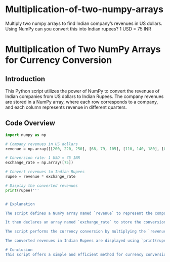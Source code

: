 # Multiplication-of-two-numpy-arrays
Multiply two numpy arrays to find Indian company’s revenues in US dollars. Using NumPy can you convert this into Indian rupees? 1 USD = 75 INR
# Multiplication of Two NumPy Arrays for Currency Conversion

## Introduction

This Python script utilizes the power of NumPy to convert the revenues of Indian companies from US dollars to Indian Rupees. The company revenues are stored in a NumPy array, where each row corresponds to a company, and each column represents revenue in different quarters.

## Code Overview

  ```python
  import numpy as np
  
  # Company revenues in US dollars
  revenue = np.array([[200, 220, 250], [68, 79, 105], [110, 140, 180], [80, 85, 90]])
  
  # Conversion rate: 1 USD = 75 INR
  exchange_rate = np.array([75])
  
  # Convert revenues to Indian Rupees
  rupee = revenue * exchange_rate
  
  # Display the converted revenues
  print(rupee)'''


# Explanation

The script defines a NumPy array named `revenue` to represent the company revenues in US dollars.

It then declares an array named `exchange_rate` to store the conversion rate (1 USD = 75 INR).

The script performs the currency conversion by multiplying the `revenue` array by the `exchange_rate` array element-wise, resulting in a new array named `rupee`.

The converted revenues in Indian Rupees are displayed using `print(rupee)`.

# Conclusion
This script offers a simple and efficient method for currency conversion using NumPy arrays, demonstrating how to multiply two arrays element-wise to convert Indian company revenues from US dollars to Indian Rupees.
